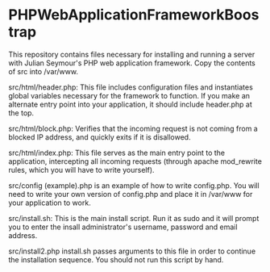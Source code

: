 # PHPWebApplicationFrameworkBoostrap

This repository contains files necessary for installing and running a server with Julian Seymour's PHP web application framework. Copy the contents of src into /var/www.

src/html/header.php:
	This file includes configuration files and instantiates global variables necessary for the framework to function. If you make an alternate entry point into your application, it should include header.php at the top.

src/html/block.php:
	Verifies that the incoming request is not coming from a blocked IP address, and quickly exits if it is disallowed.

src/html/index.php:
	This file serves as the main entry point to the application, intercepting all incoming requests (through apache mod_rewrite rules, which you will have to write yourself).

src/config (example).php is an example of how to write config.php. You will need to write your own version of config.php and place it in /var/www for your application to work.

src/install.sh:
	This is the main install script. Run it as sudo and it will prompt you to enter the insall administrator's username, password and email address.

src/install2.php
	install.sh passes arguments to this file in order to continue the installation sequence. You should not run this script by hand.
  
